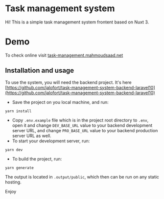 # Task management system

Hi! This is a simple task management system frontent based on Nuxt 3.

# Demo

To check online visit [task-management.mahmoudsaad.net](https://task-management.mahmoudsaad.net/)

## Installation and usage

To use the system, you will need the backend project.
It's here [https://github.com/jalofort/task-management-system-backend-laravel10](https://github.com/jalofort/task-management-system-backend-laravel10)

-  Save the project on you local machine, and run:

```
yarn install
```

-  Copy `.env.example` file which is in the project root directory to `.env`, open it and change `DEV_BASE_URL` value to your backend development server URL, and change `PRO_BASE_URL` value to your backend production server URL as well.
-  To start your development server, run:

```
yarn dev
```

-  To build the project, run:

```
yarn generate
```

The output is located in `.output/public`, which then can be run on any static hosting.

Enjoy